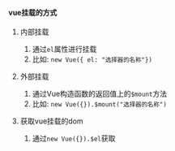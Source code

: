 
#### vue挂载的方式

1. 内部挂载
   1) 通过`el`属性进行挂载
   2) 比如: `new Vue({ el: "选择器的名称"})`
   

2. 外部挂载
   1) 通过Vue构造函数的返回值上的`$mount`方法
   2) 比如: `new Vue({}).$mount("选择器的名称")`


3. 获取vue挂载的dom
   1) 通过`new Vue({}).$el`获取